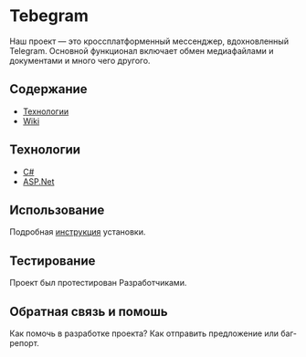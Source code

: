# Tebegram
Наш проект — это кроссплатформенный мессенджер, вдохновленный Telegram. Основной функционал включает обмен медиафайлами и документами и много чего другого.

## Содержание

- <ins> [Технологии](https://github.com/AWPMasterGames/Tebegram/blob/main/README.md#%D1%82%D0%B5%D1%85%D0%BD%D0%BE%D0%BB%D0%BE%D0%B3%D0%B8%D0%B8)	</ins>
- <ins> [Wiki](https://github.com/AWPMasterGames/Tebegram/wiki)	</ins>

## Технологии

- <ins> C#	</ins>
- <ins> ASP.Net	</ins>

## Использование

Подробная [инструкция](https://github.com/AWPMasterGames/Tebegram/wiki/02_%D0%A3%D1%81%D1%82%D0%B0%D0%BD%D0%BE%D0%B2%D0%BA%D0%B0-%D0%B8-%D0%B7%D0%B0%D0%BF%D1%83%D1%81%D0%BA#%D1%83%D1%81%D1%82%D0%B0%D0%BD%D0%BE%D0%B2%D0%BA%D0%B0) установки.

## Тестирование

Проект был протестирован Разработчиками.

## Обратная связь и помошь
Как помочь в разработке проекта? Как отправить предложение или баг-репорт.
